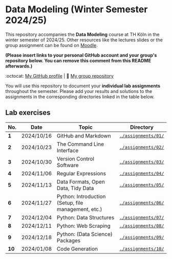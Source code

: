 # Data Modeling (Winter Semester 2024/25)

This repository accompanies the **Data Modeling** course at TH Köln in the winter semester of 2024/25. Other resources like the lectures slides or the group assignment can be found on [Moodle](https://elearning.iws.th-koeln.de/moodle/course/view.php?id=2565).

**(Please insert links to your personal GitHub account and your group's repository below. You can remove this comment from this README afterwards.)**

:octocat: [My GitHub profile](https://github.com/lennard-mcl) | :busts_in_silhouette: [My group repository]()

You will use this repository to document your **individual lab assignments** throughout the semester. Please add your results and solutions to the assignments in the corresponding directories linked in the table below.

## Lab exercises

| No. | Date | Topic | Directory |
| --- | ---| --- | --- |
| **1** | 2024/10/16 | GitHub and Markdown | [`./assignments/01/`](./assignments/01/) | 
| **2** | 2024/10/23 | The Command Line Interface | [`./assignments/02/`](./assignments/02/) | 
| **3** | 2024/10/30 | Version Control Software | [`./assignments/03/`](./assignments/03/) | 
| **4** | 2024/11/06 | Regular Expressions | [`./assignments/04/`](./assignments/04/) | 
| **5** | 2024/11/13 | Data Formats, Open Data, Tidy Data | [`./assignments/05/`](./assignments/05/) | 
| **6** | 2024/11/27 | Python: Introduction (Setup, file management, etc.) | [`./assignments/06/`](./assignments/06/) |  
| **7** | 2024/12/04 | Python: Data Structures | [`./assignments/07/`](./assignments/07/) | 
| **8** | 2024/12/11 | Python: Web Scraping | [`./assignments/08/`](./assignments/08/) | 
| **9** | 2024/12/18 | Python: (Data Science) Packages | [`./assignments/09/`](./assignments/09/) | 
| **10** | 2024/01/08 | Code Generation | [`./assignments/10/`](./assignments/10/) | 
